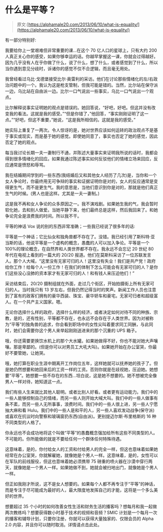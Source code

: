 # 什么是平等？

> 原文:[https://alphamale20.com/2013/06/10/what-is-equality/](https://alphamale20.com/2013/06/10/what-is-equality/)

有一部分特别好:

我要给你上一堂艰难但非常重要的课...在这个 70 亿人口的星球上，只有大约 200 人真正关心你的感受，如果你够幸运的话。你越早掌握这一课，你就会过得越好。因为几乎没有人在乎你做了什么，说了什么，想了什么，或者感觉到了什么，所以当你遇到意见分歧时，诉诸你的感觉不仅不合逻辑，而且毫无用处。

我曾经看过乌比·戈德堡接受比尔·奥雷利的采访。他们在讨论那些情绪化的左/右政治问题中的一个。我认为这是枪支管制，但我可能是错的。当然，比尔站在保守派一边，乌比站在自由派一边。比尔一口气说出一些事实，乌比一口气说出一个观点。

比尔解释说事实证明她的观点是错误的。她回答说，“好吧，好吧。但这并没有改变我的看法。这就是我的感受。”“但是你错了，”他回答，“事实刚刚证明了这一点。”“好吧，但这不重要，”她说，“这是我所相信的。这就是我的感受。”

她实际上重复了一两次。令人惊讶的是，她对世界应该如何运转的政治观点不是基于事实或现实，而是基于她的感觉。即使她同意了，事实也否定了她的感觉，因此否定了她的观点。

每当我讨论长期一夫一妻制行不通，并陈述大量事实来证明我所说的话时，我都会得到很多情绪化的回应。如果我通过陈述事实如何反驳他们的情绪立场来回应，反应通常是愤怒和辱骂。

我在结婚期间学到的一些东西(我结婚后又和其他女人经历了几次)是，当你和一个女人争论时，你最终用无可争辩的事实和证据证明你是对的，女人的反应通常是变得更生气，而不是更生气。我的意思是，当他们意识到你是对的，那就是他们真正生气的时候。(男人也是这样。尤其是一夫一妻制。)

这是我不再和女人争论的众多原因之一。我不演戏剧。如果她生我的气，我会暂时软化她，去和别人做爱。当她平静下来，他们最终总是这样，然后我回来了。和她争论完全是浪费我的时间。所以我不干。

平等的神话
Vox 说的别的东西非常准确；一些我已经说了很多年的话:

平等是一个神话；它比仙女和独角兽都不存在了。没错。我已经引用了斯科特·亚当斯的话，他说平等是一个虚构的概念，愚蠢的人可以加入争论。平等是一个 100%的理论概念，在自然界和人类世界都不存在。我永远不会忘记 20 世纪 80 年代在电视上看到的一篇大的 20/20 报道。他们在莫斯科采访了一位苏联发言人。那个人大喊，“这里没有无家可归的人！这里没有失业！我们是共产党！政府给你工作！给每个人一份工作！在我们的体制下怎么可能会有无家可归的人？是你们这些没心没肺的资本家才有无家可归的人！和有钱人来压迫他们！”

采访结束后，20/20 摄制组就在外面，走过几个街区，开始拍摄街上所有无家可归的人。当时我只有 13 岁左右，但我仍然记得当时的笑声。新闻工作人员也注意到了富有的政客们拥有的豪华西装、珠宝、豪华轿车和豪宅。无家可归者和超级富人。在一个共产主义国家。嗯。

无论你选择什么样的政府，选择什么样的经济，或者决定如何对待不同的种族、宗教，是的，还有性别，平等都不存在，也永远不会存在于人类世界。因为对被称为“平等”的独角兽的追求，你会看到职场中的女性尖叫着要求同工同酬，与此同时，她们会需要你这个男人来举起刚刚送进来的那个沉重的 UPS 箱子。

哦，你还需要更换饮水机上的那个大水罐。如果她做得不好，你也不能对她大声嚷嚷。那是卑鄙的。(但是你可以对男员工大吼大叫)。如果她开始在办公室哭，你最好不要管她，让她哭。

哦，她打算在职业生涯中期离开工作岗位五年，这样她就可以抚养她的孩子了。但是她仍然想要和她回来后的工资一样的工资。否则你就是在歧视她，压迫她。她想要“平等”。她想要一些不存在的东西...坦白说，这是她不想要的。她不想被完全像男人一样对待，她知道这一点。

我们有些人生来就比其他人聪明。或者比别人好看。或者更有运动能力。我们中的一些人能够控制自己的情绪，而另一些人则开始大喊大叫。我们中的一些人做事有条不紊，而另一些人无所事事，浪费时间。我们中的一些人很上进，另一些人宁愿抽大麻和看 Hulu。我们中的一些人是和平的人，另一些人喜欢发动战争(保守派)或喜欢在抗议时向警察和玻璃窗扔东西(自由派)。更别提迈尔斯·布里格斯的 16 种不同类型的人格了。

你永远也不会成功地将这个叫做“平等”的愚蠢概念强加给所有这些不同类型的人。不可能的。你所能做的就是不要给任何一个群体任何特殊待遇。

这意味着，是的，你付给女人的工资和付给男人的完全一样，但这也意味着如果她经常在办公室哭，你就解雇她，就像她是个男人一样。这意味着，是的，女性可以在军队的前线服役，但这也意味着她必须携带 75 磅重的喷火器在沙漠中穿行两天，就像她是一个男人一样。如果她做不到，她就会被扫地出门，就像她是个男人一样。

但正如我刚才所说，这不是女人想要的。如果每个人都不再专注于“平等”的神话，而是专注于尽可能成为最好的人，最大限度地发挥自己的才能，这将是一个多么美好的世界。

想要超过 35 个小时的如何改善女性生活和财务生活的播客吗？想每月和我一起做两次教练吗？想要获得数小时基于技术的视频和音频？SMIC 计划是一个每月一次的播客和辅导计划，只要你注册，你就可以获得大量独家的、仅限会员的 Alpha 2.0 内容，并且你可以随时取消。详情请点击此处。